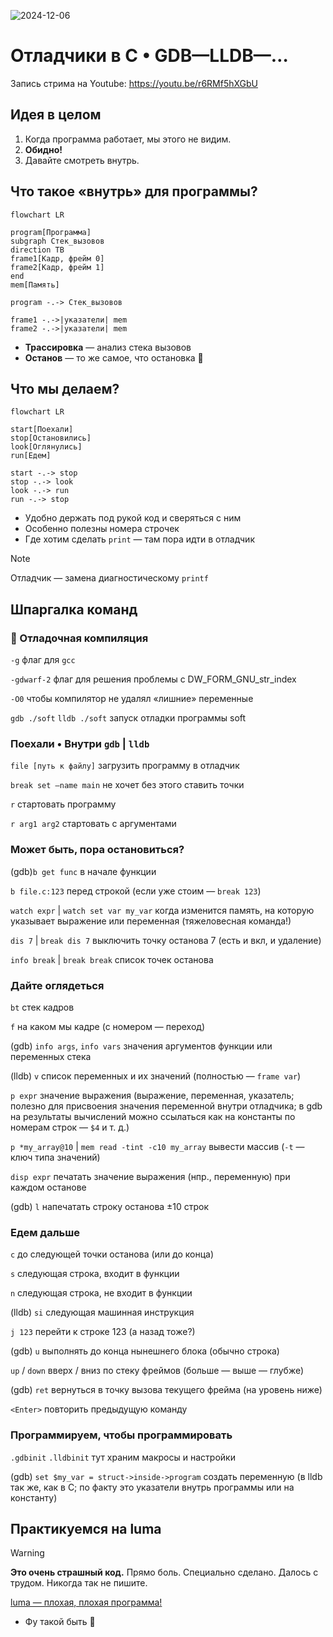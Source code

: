 ![2024-12-06](https://github.com/user-attachments/assets/123bb18e-aacd-4075-b015-21bea0f7b438)

# Отладчики в C • GDB—LLDB—…
Запись стрима на Youtube: https://youtu.be/r6RMf5hXGbU

## Идея в целом

1. Когда программа работает, мы этого не видим.
2. **Обидно!**
3. Давайте смотреть внутрь.

## Что такое «внутрь» для программы?

```mermaid
flowchart LR

program[Программа]
subgraph Стек_вызовов
direction TB
frame1[Кадр, фрейм 0]
frame2[Кадр, фрейм 1]
end
mem[Память]

program -.-> Стек_вызовов

frame1 -.->|указатели| mem
frame2 -.->|указатели| mem

```

- **Трассировка** — анализ стека вызовов
- **Останов** — то же самое, что остановка 🙂

## Что мы делаем?

```mermaid
flowchart LR

start[Поехали]
stop[Остановились]
look[Оглянулись]
run[Едем]

start -.-> stop
stop -.-> look
look -.-> run
run -.-> stop
```

- Удобно держать под рукой код и сверяться с ним
- Особенно полезны номера строчек
- Где хотим сделать `print` — там пора идти в отладчик


> [!NOTE]
> Отладчик — замена диагностическому `printf`

## Шпаргалка команд

### 🔶 Отладочная компиляция

`-g` флаг для `gcc`

`-gdwarf-2` флаг для решения проблемы с DW_FORM_GNU_str_index

`-O0` чтобы компилятор не удалял «лишние» переменные

`gdb ./soft` `lldb ./soft` запуск отладки программы soft

### Поехали • Внутри `gdb` | `lldb`

`file [путь к файлу]` загрузить программу в отладчик

`break set —name main` не хочет без этого ставить точки

`r` стартовать программу

`r arg1 arg2` стартовать с аргументами

### Может быть, пора остановиться?

(gdb)`b get func` в начале функции

`b file.c:123` перед строкой (если уже стоим — `break 123`)

`watch expr` | `watch set var my_var` когда изменится память, на которую указывает выражение или переменная (тяжеловесная команда!)

`dis 7` | `break dis 7` выключить точку останова 7 (есть и вкл, и удаление)

`info break` | `break break` список точек останова

### Дайте оглядеться

`bt` стек кадров

`f` на каком мы кадре (с номером — переход)

(gdb) `info args`, `info vars` значения аргументов функции или переменных стека

(lldb) `v` список переменных и их значений (полностью — `frame var`)

`p expr` значение выражения (выражение, переменная, указатель; полезно для присвоения значения переменной внутри отладчика; в gdb на результаты вычислений можно ссылаться как на константы по номерам строк — `$4` и т. д.)

`p *my_array@10` | `mem read -tint -c10 my_array` вывести массив (`-t` — ключ типа значений)

`disp expr` печатать значение выражения (нпр., переменную) при каждом останове

(gdb) `l` напечатать строку останова ±10 строк

### Едем дальше

`c` до следующей точки останова (или до конца)

`s` следующая строка, входит в функции

`n` следующая строка, не входит в функции

(lldb) `si` следующая машинная инструкция

`j 123` перейти к строке 123 (а назад тоже?)

(gdb) `u` выполнять до конца нынешнего блока (обычно строка)

`up` / `down` вверх / вниз по стеку фреймов (больше — выше — глубже)

(gdb) `ret` вернуться в точку вызова текущего фрейма (на уровень ниже)

`<Enter>` повторить предыдущую команду

### Программируем, чтобы программировать
`.gdbinit` `.lldbinit` тут храним макросы и настройки

(gdb) `set $my_var = struct->inside->program` создать переменную (в lldb так же, как в C; по факту это указатели внутрь программы или на константу)

## Практикуемся на luma

> [!WARNING]
> **Это очень страшный код.**
> Прямо боль.
> Специально сделано.
> Далось с трудом.
> Никогда так не пишите.

[luma — плохая, плохая программа!](src/luma.c) 
- Фу такой быть 👿
